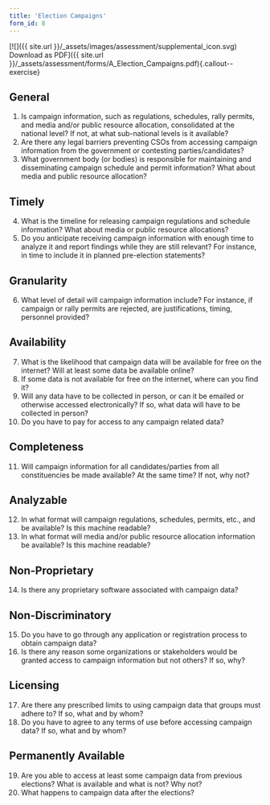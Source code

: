 ```yaml
---
title: 'Election Campaigns'
form_id: 8
---
```


[![]({{ site.url }}/\_assets/images/assessment/supplemental_icon.svg) Download as PDF]({{ site.url }}/\_assets/assessment/forms/A_Election_Campaigns.pdf){.callout--exercise}

## General

1. Is campaign information, such as regulations, schedules, rally permits, and media and/or public resource allocation, consolidated at the national level? If not, at what sub-national levels is it available?
2. Are there any legal barriers preventing CSOs from accessing campaign information from the government or contesting parties/candidates?
3. What government body (or bodies) is responsible for maintaining and disseminating campaign schedule and permit information? What about media and public resource allocation?

## Timely

4. What is the timeline for releasing campaign regulations and schedule information? What about media or public resource allocations?
5. Do you anticipate receiving campaign information with enough time to analyze it and report findings while they are still relevant? For instance, in time to include it in planned pre-election statements?

## Granularity

6. What level of detail will campaign information include? For instance, if campaign or rally permits are rejected, are justifications, timing, personnel provided?

## Availability

7. What is the likelihood that campaign data will be available for free on the internet? Will at least some data be available online?
8. If some data is not available for free on the internet, where can you find it?
9. Will any data have to be collected in person, or can it be emailed or otherwise accessed electronically? If so, what data will have to be collected in person?
10. Do you have to pay for access to any campaign related data?

## Completeness

11. Will campaign information for all candidates/parties from all constituencies be made available? At the same time? If not, why not?

## Analyzable

12. In what format will campaign regulations, schedules, permits, etc., and be available? Is this machine readable?
13. In what format will media and/or public resource allocation information be available? Is this machine readable?

## Non-Proprietary

14. Is there any proprietary software associated with campaign data?

## Non-Discriminatory

15. Do you have to go through any application or registration process to obtain campaign data?
16. Is there any reason some organizations or stakeholders would be granted access to campaign information but not others? If so, why?

## Licensing

17. Are there any prescribed limits to using campaign data that groups must adhere to? If so, what and by whom?
18. Do you have to agree to any terms of use before accessing campaign data? If so, what and by whom?

## Permanently Available

19. Are you able to access at least some campaign data from previous elections? What is available and what is not? Why not?
20. What happens to campaign data after the elections?
